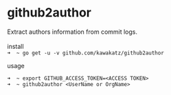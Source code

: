 # github2author
Extract authors information from commit logs.<br><br>
install<br>
```➜  ~ go get -u -v github.com/kawakatz/github2author```

usage<br>
```
➜  ~ export GITHUB_ACCESS_TOKEN=<ACCESS TOKEN>
➜  ~ github2author <UserName or OrgName>
```
